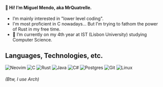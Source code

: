 #### 👋 Hi! I’m Miguel Mendo, aka MrQuatrelle.
-   I’m mainly interested in "lower level coding".
-   I'm most proficient in C nowadays... But I'm trying to fathom the power of Rust in my free time.
- 🌱 I’m currently on my 4th year at IST (Lisbon University) studying Computer Science.

## Languages, Technologies, etc.

![Neovim](https://img.shields.io/badge/NeoVim-%2357A143.svg?&style=for-the-badge&logo=neovim&logoColor=white)
![C](https://img.shields.io/badge/c-%2300599C.svg?style=for-the-badge&logo=c&logoColor=white)
![Rust](https://img.shields.io/badge/rust-%23000000.svg?style=for-the-badge&logo=rust&logoColor=white)
![Java](https://img.shields.io/badge/java-%23ED8B00.svg?style=for-the-badge&logo=openjdk&logoColor=white)
![C#](https://img.shields.io/badge/c%23-%23239120.svg?style=for-the-badge&logo=c-sharp&logoColor=white)
![Postgres](https://img.shields.io/badge/postgres-%23316192.svg?style=for-the-badge&logo=postgresql&logoColor=white)
![Git](https://img.shields.io/badge/git-%23F05033.svg?style=for-the-badge&logo=git&logoColor=white)
![Linux](https://img.shields.io/badge/Linux-FCC624?style=for-the-badge&logo=linux&logoColor=black)
  
  
  
###### (Btw, I use Arch)

<!---
MrQuatrelle/MrQuatrelle is a ✨ special ✨ repository because its `README.md` (this file) appears on your GitHub profile.
You can click the Preview link to take a look at your changes.
--->

